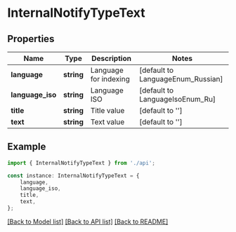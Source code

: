 # InternalNotifyTypeText


## Properties

Name | Type | Description | Notes
------------ | ------------- | ------------- | -------------
**language** | **string** | Language for indexing | [default to LanguageEnum_Russian]
**language_iso** | **string** | Language ISO | [default to LanguageIsoEnum_Ru]
**title** | **string** | Title value | [default to '']
**text** | **string** | Text value | [default to '']

## Example

```typescript
import { InternalNotifyTypeText } from './api';

const instance: InternalNotifyTypeText = {
    language,
    language_iso,
    title,
    text,
};
```

[[Back to Model list]](../README.md#documentation-for-models) [[Back to API list]](../README.md#documentation-for-api-endpoints) [[Back to README]](../README.md)
